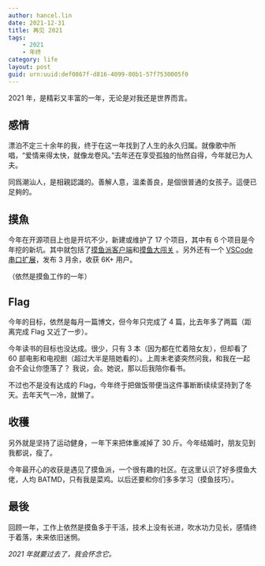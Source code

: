 ```yaml
---
author: hancel.lin
date: 2021-12-31
title: 再见 2021
tags: 
    - 2021
    - 年终
category: life
layout: post
guid: urn:uuid:def0867f-d816-4099-80b1-57f7530005f0
---
```

2021 年，是精彩又丰富的一年，无论是对我还是世界而言。

## 感情

漂泊不定三十余年的我，终于在这一年找到了人生的永久归属。就像歌中所唱，“爱情来得太快，就像龙卷风。”去年还在享受孤独的怡然自得，今年就已为人夫。

同爲潮汕人，是相親認識的。善解人意，溫柔善良，是個很普通的女孩子。這便已足夠的。
<!--more-->
## 摸魚

今年在开源项目上也是开坑不少，新建或维护了 17 个项目，其中有 6 个项目是今年挖的新坑。其中就包括了[摸鱼派客户端](https://github.com/imlinhanchao/pwl-chat)和[摸鱼大闯关](https://github.com/imlinhanchao/puzzle_node) 。另外还有一个 [VSCode 串口扩展](https://marketplace.visualstudio.com/items?itemName=hancel.serialport-helper)，发布 3 月余，收获 6K+ 用户。

（依然是摸鱼工作的一年）

## Flag

今年的目标，依然是每月一篇博文，但今年只完成了 4 篇，比去年多了两篇（距离完成 Flag 又近了一步）。

今年读书的目标也没达成。很少，只有 3 本（因为都在忙着陪女友），但却看了 60 部电影和电视剧（超过大半是陪她看的）。上周末老婆突然问我，和我在一起会不会让你堕落了？ 我说，会。她说，那以后我陪你看书。

不过也不是没有达成的 Flag，今年终于把做饭带便当这件事断断续续坚持到了冬天。去年天气一冷，就懒了。

## 收穫

另外就是坚持了运动健身，一年下来把体重减掉了 30 斤。今年结婚时，朋友见到我都说，瘦了。

今年最开心的收获是遇见了摸鱼派，一个很有趣的社区。在这里认识了好多摸鱼大佬，人均 BATMD，只有我是菜鸡。以后还要和你们多多学习（摸鱼技巧）。

## 最後

回顾一年，工作上依然是摸鱼多于干活，技术上没有长进，吹水功力见长，感情终于着落，未来依旧迷惘。

*2021 年就要过去了，我会怀念它。*

